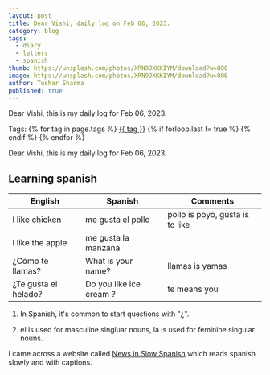 ```yaml
---
layout: post
title: Dear Vishi, daily log on Feb 06, 2023.
category: blog
tags:
  - diary
  - letters
  - spanish
thumb: https://unsplash.com/photos/XRN9JXKKIYM/download?w=800
image: https://unsplash.com/photos/XRN9JXKKIYM/download?w=800
author: Tushar Sharma
published: true
---
```


Dear Vishi, this is my daily log for Feb 06, 2023.<!-- truncate_here -->
<p>Tags: {% for tag in page.tags %} <a class="mytag" href="/tag/{{ tag }}" title="View posts tagged with &quot;{{ tag }}&quot;">{{ tag }}</a>  {% if forloop.last != true %} {% endif %} {% endfor %} </p>

Dear Vishi, this is my daily log for Feb 06, 2023.

## Learning spanish


| English              | Spanish                 | Comments         | 
| -------------------- | ----------------------- |-------------------|
| I like chicken       | me gusta el pollo       | pollo is poyo, gusta is to like    |
| I like the apple     | me gusta la manzana     |                                    |
| ¿Cómo te llamas?     | What is your name?      | llamas is yamas   | 
| ¿Te gusta el helado? | Do you like ice cream ? | te means you      |

1. In Spanish, it's common to start questions with "¿".

2. el is used for masculine singluar nouns, la is used for feminine singular nouns.

I came across a website called [News in Slow Spanish](https://www.newsinslowspanish.com/latino) which reads spanish slowly and with captions. 

